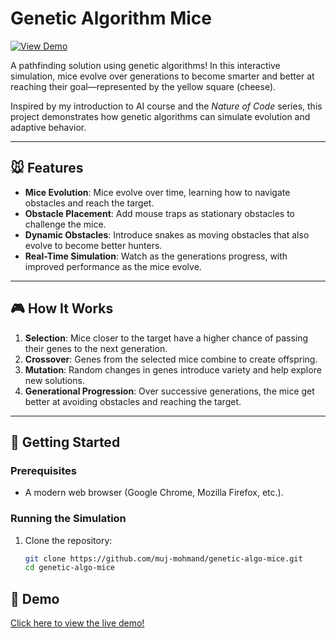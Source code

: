# Genetic Algorithm Mice

[![View Demo](https://img.shields.io/badge/View-Demo-brightgreen)](https://muj-mohmand.github.io/genetic-algo-mice/genetic-algorithm/)

A pathfinding solution using genetic algorithms! In this interactive simulation, mice evolve over generations to become smarter and better at reaching their goal—represented by the yellow square (cheese). 

Inspired by my introduction to AI course and the *Nature of Code* series, this project demonstrates how genetic algorithms can simulate evolution and adaptive behavior.

---

## 🐭 Features
- **Mice Evolution**: Mice evolve over time, learning how to navigate obstacles and reach the target.
- **Obstacle Placement**: Add mouse traps as stationary obstacles to challenge the mice.
- **Dynamic Obstacles**: Introduce snakes as moving obstacles that also evolve to become better hunters.
- **Real-Time Simulation**: Watch as the generations progress, with improved performance as the mice evolve.

---

## 🎮 How It Works
1. **Selection**: Mice closer to the target have a higher chance of passing their genes to the next generation.
2. **Crossover**: Genes from the selected mice combine to create offspring.
3. **Mutation**: Random changes in genes introduce variety and help explore new solutions.
4. **Generational Progression**: Over successive generations, the mice get better at avoiding obstacles and reaching the target.

---

## 🚀 Getting Started

### Prerequisites
- A modern web browser (Google Chrome, Mozilla Firefox, etc.).

### Running the Simulation
1. Clone the repository:
   ```bash
   git clone https://github.com/muj-mohmand/genetic-algo-mice.git
   cd genetic-algo-mice
## 🌟 Demo
[Click here to view the live demo!](https://muj-mohmand.github.io/genetic-algo-mice/genetic-algorithm/)
